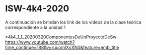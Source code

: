 # ISW-4k4-2020
A continuación se brindan los link de los videos de la clase teórica correspondiente a la unidad 1

*4k4_1_1_20200320ComponentesDeUnProyectoDeSw	
  https://www.youtube.com/watch?time_continue=188&v=ruuomIXvXN0&feature=emb_title
